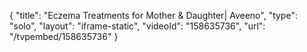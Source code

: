 {
    "title": "Eczema Treatments for Mother & Daughter| Aveeno",
    "type": "solo",
    "layout": "iframe-static",
    "videoId": "158635736",
    "url": "\/tvpembed\/158635736"
}